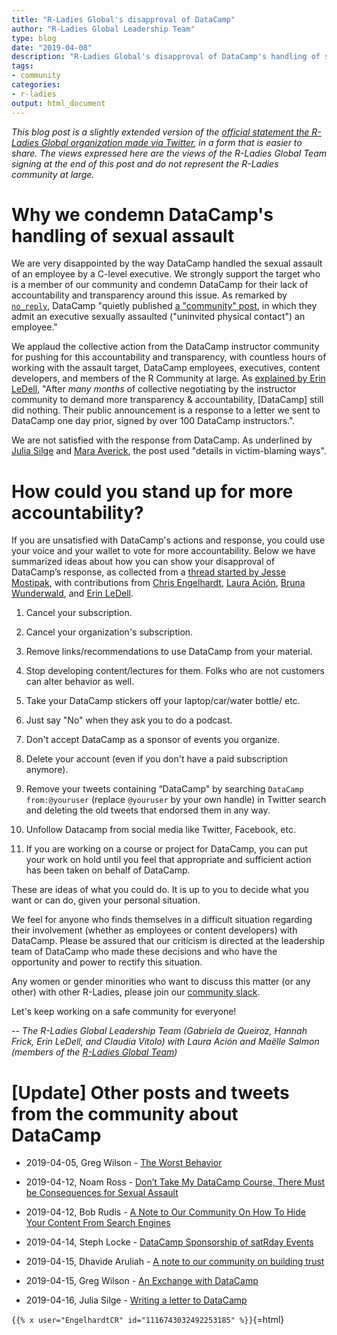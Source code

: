 ```yaml
---
title: "R-Ladies Global's disapproval of DataCamp"
author: "R-Ladies Global Leadership Team"
type: blog
date: "2019-04-08"
description: "R-Ladies Global's disapproval of DataCamp's handling of sexual assault"
tags: 
- community
categories:
- r-ladies
output: html_document
---
```




_This blog post is a slightly extended version of the [official statement the R-Ladies Global organization made via Twitter](https://twitter.com/RLadiesGlobal/status/1114507499728769024), in a form that is easier to share. The views expressed here are the views of the R-Ladies Global Team signing at the end of this post and do not represent the R-Ladies community at large._

# Why we condemn DataCamp's handling of sexual assault

We are very disappointed by the way DataCamp handled the sexual assault of an employee by a C-level executive. We strongly support the target who is a member of our community and condemn DataCamp for their lack of accountability and transparency around this issue. As remarked by [`no_reply`](https://twitter.com/no_reply/status/1113923302915837958), DataCamp "quietly published [a "community" post](https://www.datacamp.com/community/blog/note-to-our-community), in which they admit an executive sexually assaulted ("uninvited physical contact") an employee."

We applaud the collective action from the DataCamp instructor community for pushing for this accountability and transparency, with countless hours of working with the assault target, DataCamp employees, executives, content developers, and members of the R Community at large. As [explained by Erin LeDell](https://twitter.com/ledell/status/1114238844503609344), "After *many months* of collective negotiating by the instructor community to demand more transparency & accountability, [DataCamp] still did nothing. Their public announcement is a response to a letter we sent to DataCamp one day prior, signed by over 100 DataCamp instructors.".

We are not satisfied with the response from DataCamp. As underlined by [Julia Silge](https://twitter.com/juliasilge/status/1113996214561923072) and [Mara Averick](https://twitter.com/dataandme/status/1113939480300355584), the post used "details in victim-blaming ways".

# How could you stand up for more accountability?

If you are unsatisfied with DataCamp's actions and response, you could use your voice and your wallet to vote for more accountability. Below we have summarized ideas about how you can show your disapproval of DataCamp’s response, as collected from a [thread started by Jesse Mostipak](https://twitter.com/kierisi/status/1113945904698892289), with contributions from [Chris Engelhardt](https://twitter.com/EngelhardtCR), [Laura Ación](https://twitter.com/_lacion_/status/1113960425174052864), [Bruna Wunderwald](https://twitter.com/bwundervald/status/1114907322441244672), and [Erin LeDell](https://twitter.com/ledell/status/1115138789293211649).

1. Cancel your subscription.

2. Cancel your organization's subscription.

3. Remove links/recommendations to use DataCamp from your material.

4. Stop developing content/lectures for them. Folks who are not customers can alter behavior as well.

5. Take your DataCamp stickers off your laptop/car/water bottle/ etc. 

6. Just say "No" when they ask you to do a podcast.

7. Don't accept DataCamp as a sponsor of events you organize.

8. Delete your account (even if you don't have a paid subscription anymore).

9. Remove your tweets containing “DataCamp" by searching `DataCamp from:@youruser` (replace `@youruser` by your own handle) in Twitter search and deleting the old tweets that endorsed them in any way.

10. Unfollow Datacamp from social media like Twitter, Facebook, etc.

11. If you are working on a course or project for DataCamp, you can put your work on hold until you feel that appropriate and sufficient action has been taken on behalf of DataCamp.


These are ideas of what you could do. It is up to you to decide what you want or can do, given your personal situation. 

We feel for anyone who finds themselves in a difficult situation regarding their involvement (whether as employees or content developers) with DataCamp. Please be assured that our criticism is directed at the leadership team of DataCamp who made these decisions and who have the opportunity and power to rectify this situation.

Any women or gender minorities who want to discuss this matter (or any other) with other R-Ladies, please join our [community slack](https://rladies-community-slack.herokuapp.com/).

Let's keep working on a safe community for everyone!

-- _The R-Ladies Global Leadership Team (Gabriela de Queiroz, Hannah Frick, Erin LeDell, and Claudia Vitolo) with Laura Ación and Maëlle Salmon (members of the [R-Ladies Global Team](https://rladies.org/about-us/team/))_

# [Update] Other posts and tweets from the community about DataCamp

+ 2019-04-05, Greg Wilson - [The Worst Behavior](http://third-bit.com/2019/04/05/the-worst-behavior.html)

+ 2019-04-12, Noam Ross - [Don’t Take My DataCamp Course, There Must be Consequences for Sexual Assault](https://noamross.github.io/datacamp-sexual-assault/)


+ 2019-04-12, Bob Rudis - [A Note to Our Community On How To Hide Your Content From Search Engines](https://rud.is/b/2019/04/12/a-note-to-our-community-on-how-to-hide-your-content-from-search-engines/)

+ 2019-04-14, Steph Locke - [DataCamp Sponsorship of satRday Events](https://satrdays.org/blog/2019/04/14/datacamp-sponsorship/)

+ 2019-04-15, Dhavide Aruliah - [A note to our community on building trust](https://dhavide.github.io/a-note-to-our-commuity-on-building-trust.html)

+ 2019-04-15, Greg Wilson - [An Exchange with DataCamp](http://third-bit.com/2019/04/15/an-exchange-with-datacamp.html)

+ 2019-04-16, Julia Silge - [Writing a letter to DataCamp ](https://juliasilge.com/blog/datacamp-misconduct/)

`{{% x user="EngelhardtCR" id="1116743032492253185" %}}`{=html}
